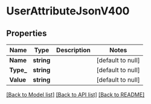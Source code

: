 # UserAttributeJsonV400

## Properties
Name | Type | Description | Notes
------------ | ------------- | ------------- | -------------
**Name** | **string** |  | [default to null]
**Type_** | **string** |  | [default to null]
**Value** | **string** |  | [default to null]

[[Back to Model list]](../README.md#documentation-for-models) [[Back to API list]](../README.md#documentation-for-api-endpoints) [[Back to README]](../README.md)



